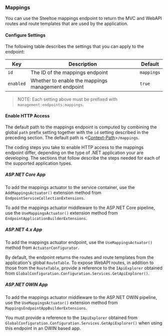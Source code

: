 ### Mappings

You can use the Steeltoe mappings endpoint to return the MVC and WebAPI routes and route templates that are used by the application.

#### Configure Settings

The following table describes the settings that you can apply to the endpoint:

|Key|Description|Default|
|---|---|---|
|`id`|The ID of the mappings endpoint|`mappings`|
|`enabled`|Whether to enable the mappings management endpoint|`true`|

>NOTE: Each setting above must be prefixed with `management:endpoints:mappings`.

#### Enable HTTP Access

The default path to the mappings endpoint is computed by combining the global `path` prefix setting together with the `id` setting described in the preceding section. The default path is <[Context-Path](hypermedia#base-context-path)>`/mappings`.

The coding steps you take to enable HTTP access to the mappings endpoint differ, depending on the type of .NET application your are developing. The sections that follow describe the steps needed for each of the supported application types.

##### ASP.NET Core App

To add the mappings actuator to the service container, use the `AddMappingsActuator()` extension method from `EndpointServiceCollectionExtensions`.

To add the mappings actuator middleware to the ASP.NET Core pipeline, use the `UseMappingsActuator()` extension method from `EndpointApplicationBuilderExtensions`.

##### ASP.NET 4.x App

To add the mappings actuator endpoint, use the `UseMappingsActuator()` method from `ActuatorConfigurator`.

By default, the endpoint returns the routes and route templates from the application's global `RouteTable`. To expose WebAPI routes, in addition to those from the `RouteTable`, provide a reference to the `IApiExplorer` obtained from `GlobalConfiguration.Configuration.Services.GetApiExplorer()`.

##### ASP.NET OWIN App

To add the mappings actuator middleware to the ASP.NET OWIN pipeline, use the `UseMappingsActuator()` extension method from `MappingsEndpointAppBuilderExtensions`.

You must provide a reference to the `IApiExplorer` obtained from `GlobalConfiguration.Configuration.Services.GetApiExplorer()` when using this endpoint in an OWIN based app.
